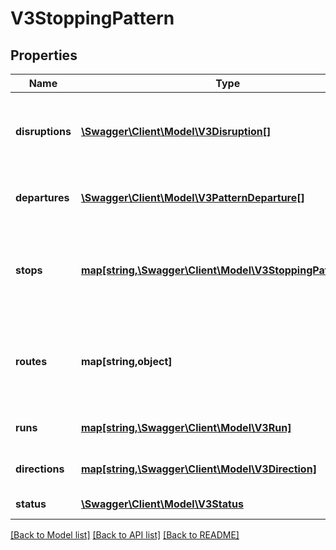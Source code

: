 # V3StoppingPattern

## Properties
Name | Type | Description | Notes
------------ | ------------- | ------------- | -------------
**disruptions** | [**\Swagger\Client\Model\V3Disruption[]**](V3Disruption.md) | Disruption information applicable to relevant routes or stops | [optional] 
**departures** | [**\Swagger\Client\Model\V3PatternDeparture[]**](V3PatternDeparture.md) | Timetabled and real-time service departures | [optional] 
**stops** | [**map[string,\Swagger\Client\Model\V3StoppingPatternStop]**](V3StoppingPatternStop.md) | A train station, tram stop, bus stop, regional coach stop or Night Bus stop | [optional] 
**routes** | **map[string,object]** | Train lines, tram routes, bus routes, regional coach routes, Night Bus routes | [optional] 
**runs** | [**map[string,\Swagger\Client\Model\V3Run]**](V3Run.md) | Individual trips/services of a route | [optional] 
**directions** | [**map[string,\Swagger\Client\Model\V3Direction]**](V3Direction.md) | Directions of travel of route | [optional] 
**status** | [**\Swagger\Client\Model\V3Status**](V3Status.md) | API Status / Metadata | [optional] 

[[Back to Model list]](../README.md#documentation-for-models) [[Back to API list]](../README.md#documentation-for-api-endpoints) [[Back to README]](../README.md)


